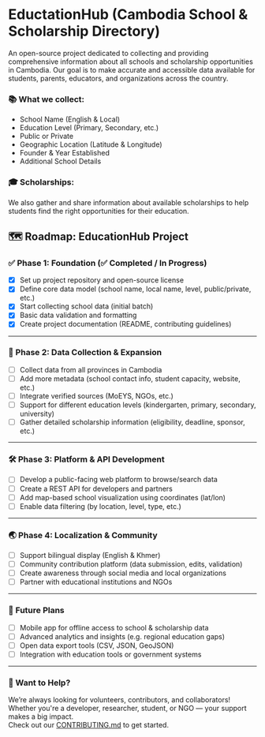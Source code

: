 # EductationHub (Cambodia School & Scholarship Directory)
An open-source project dedicated to collecting and providing comprehensive information about all schools and scholarship opportunities in Cambodia.
Our goal is to make accurate and accessible data available for students, parents, educators, and organizations across the country.

### 📚 What we collect:
- School Name (English & Local)
- Education Level (Primary, Secondary, etc.)
- Public or Private
- Geographic Location (Latitude & Longitude)
- Founder & Year Established
- Additional School Details

### 🎓 Scholarships:
We also gather and share information about available scholarships to help students find the right opportunities for their education.

## 🗺️ Roadmap: EducationHub Project

### ✅ Phase 1: Foundation (✅ Completed / In Progress)
- [x] Set up project repository and open-source license
- [x] Define core data model (school name, local name, level, public/private, etc.)
- [x] Start collecting school data (initial batch)
- [x] Basic data validation and formatting
- [x] Create project documentation (README, contributing guidelines)

---

### 🚧 Phase 2: Data Collection & Expansion
- [ ] Collect data from all provinces in Cambodia
- [ ] Add more metadata (school contact info, student capacity, website, etc.)
- [ ] Integrate verified sources (MoEYS, NGOs, etc.)
- [ ] Support for different education levels (kindergarten, primary, secondary, university)
- [ ] Gather detailed scholarship information (eligibility, deadline, sponsor, etc.)

---

### 🛠️ Phase 3: Platform & API Development
- [ ] Develop a public-facing web platform to browse/search data
- [ ] Create a REST API for developers and partners
- [ ] Add map-based school visualization using coordinates (lat/lon)
- [ ] Enable data filtering (by location, level, type, etc.)

---

### 🌏 Phase 4: Localization & Community
- [ ] Support bilingual display (English & Khmer)
- [ ] Community contribution platform (data submission, edits, validation)
- [ ] Create awareness through social media and local organizations
- [ ] Partner with educational institutions and NGOs

---

### 🚀 Future Plans
- [ ] Mobile app for offline access to school & scholarship data
- [ ] Advanced analytics and insights (e.g. regional education gaps)
- [ ] Open data export tools (CSV, JSON, GeoJSON)
- [ ] Integration with education tools or government systems

---

### 🙌 Want to Help?
We’re always looking for volunteers, contributors, and collaborators!  
Whether you're a developer, researcher, student, or NGO — your support makes a big impact.  
Check out our [CONTRIBUTING.md](./CONTRIBUTING.md) to get started.
